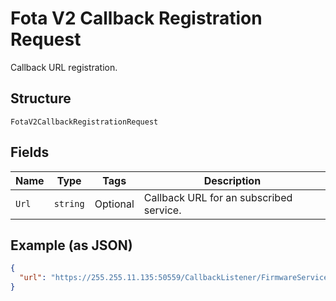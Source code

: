 
# Fota V2 Callback Registration Request

Callback URL registration.

## Structure

`FotaV2CallbackRegistrationRequest`

## Fields

| Name | Type | Tags | Description |
|  --- | --- | --- | --- |
| `Url` | `string` | Optional | Callback URL for an subscribed service. |

## Example (as JSON)

```json
{
  "url": "https://255.255.11.135:50559/CallbackListener/FirmwareServiceMessages.asmx"
}
```

